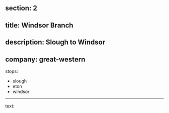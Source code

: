 ﻿section: 2
----
title: Windsor Branch
----
description: Slough to Windsor
----
company: great-western
----
stops:
- slough
- eton
- windsor
----
text:
